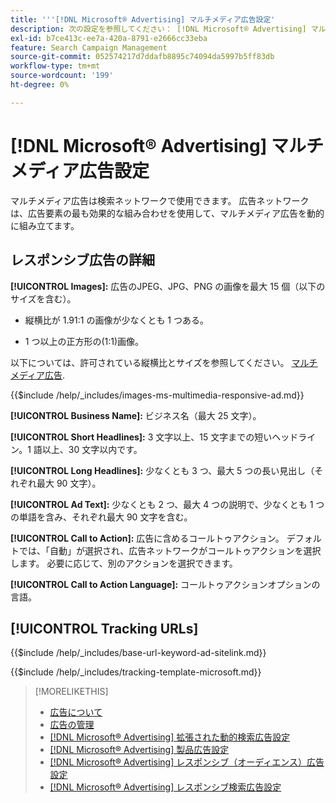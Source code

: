 ```yaml
---
title: '''[!DNL Microsoft® Advertising] マルチメディア広告設定'
description: 次の設定を参照してください： [!DNL Microsoft® Advertising] マルチメディア広告。
exl-id: b7ce413c-ee7a-420a-8791-e2666cc33eba
feature: Search Campaign Management
source-git-commit: 052574217d7ddafb8895c74094da5997b5ff83db
workflow-type: tm+mt
source-wordcount: '199'
ht-degree: 0%

---
```


# [!DNL Microsoft® Advertising] マルチメディア広告設定

マルチメディア広告は検索ネットワークで使用できます。 広告ネットワークは、広告要素の最も効果的な組み合わせを使用して、マルチメディア広告を動的に組み立てます。

## レスポンシブ広告の詳細

**[!UICONTROL Images]:** 広告のJPEG、JPG、PNG の画像を最大 15 個（以下のサイズを含む）。

* 縦横比が 1.91:1 の画像が少なくとも 1 つある。

* 1 つ以上の正方形の(1:1)画像。

以下については、許可されている縦横比とサイズを参照してください。 [マルチメディア広告](https://help.ads.microsoft.com/#apex/ads/en/60107/0).

<!-- Instructions -->

{{$include /help/_includes/images-ms-multimedia-responsive-ad.md}}

**[!UICONTROL Business Name]:** ビジネス名（最大 25 文字）。

**[!UICONTROL Short Headlines]:** 3 文字以上、15 文字までの短いヘッドライン。1 語以上、30 文字以内です。

**[!UICONTROL Long Headlines]:** 少なくとも 3 つ、最大 5 つの長い見出し（それぞれ最大 90 文字）。

**[!UICONTROL Ad Text]:** 少なくとも 2 つ、最大 4 つの説明で、少なくとも 1 つの単語を含み、それぞれ最大 90 文字を含む。

**[!UICONTROL Call to Action]:** 広告に含めるコールトゥアクション。 デフォルトでは、「自動」が選択され、広告ネットワークがコールトゥアクションを選択します。 必要に応じて、別のアクションを選択できます。

**[!UICONTROL Call to Action Language]:** コールトゥアクションオプションの言語。

## [!UICONTROL Tracking URLs]

<!-- **[!UICONTROL Base URl]:** -->

{{$include /help/_includes/base-url-keyword-ad-sitelink.md}}

<!-- **[!UICONTROL Tracking Template]:** -->

{{$include /help/_includes/tracking-template-microsoft.md}}

>[!MORELIKETHIS]
>
>* [広告について](ad-about.md)
>* [広告の管理](ad-manage.md)
>* [[!DNL Microsoft® Advertising] 拡張された動的検索広告設定](ad-settings-microsoft-dsa.md)
>* [[!DNL Microsoft® Advertising] 製品広告設定](ad-settings-microsoft-product.md)
>* [[!DNL Microsoft® Advertising] レスポンシブ（オーディエンス）広告設定](ad-settings-microsoft-responsive.md)
>* [[!DNL Microsoft® Advertising] レスポンシブ検索広告設定](ad-settings-microsoft-rsa.md)
